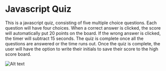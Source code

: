 # Javascript Quiz

This is a javascript quiz, consisting of five multiple choice questions. Each question will have four choices. When a correct answer is clicked, the score will automatically put 20 points on the board. If the wrong answer is clicked, the timer will subtract 15 seconds. The quiz is complete once all the questions are answered or the time runs out. Once the quiz is complete, the user will have the option to write their initials to save their score to the high score board.

![Alt text](./assets/images/goodluck.jpg)